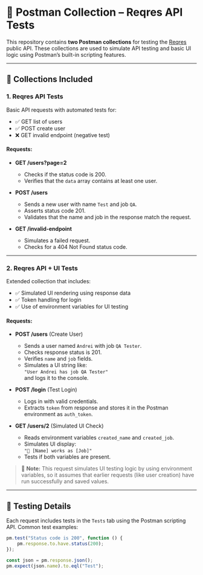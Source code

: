# 🧪 Postman Collection – Reqres API Tests

This repository contains **two Postman collections** for testing the [Reqres](https://reqres.in) public API. These collections are used to simulate API testing and basic UI logic using Postman’s built-in scripting features.

---

## 📁 Collections Included

### 1. **Reqres API Tests**

Basic API requests with automated tests for:

- ✅ GET list of users
- ✅ POST create user
- ❌ GET invalid endpoint (negative test)

#### Requests:

- **GET /users?page=2**
  - Checks if the status code is 200.
  - Verifies that the `data` array contains at least one user.

- **POST /users**
  - Sends a new user with name `Test` and job `QA`.
  - Asserts status code 201.
  - Validates that the name and job in the response match the request.

- **GET /invalid-endpoint**
  - Simulates a failed request.
  - Checks for a 404 Not Found status code.

---

### 2. **Reqres API + UI Tests**

Extended collection that includes:

- ✅ Simulated UI rendering using response data
- ✅ Token handling for login
- ✅ Use of environment variables for UI testing

#### Requests:

- **POST /users** (Create User)
  - Sends a user named `Andrei` with job `QA Tester`.
  - Checks response status is 201.
  - Verifies `name` and `job` fields.
  - Simulates a UI string like:  
    `"User Andrei has job QA Tester"`  
    and logs it to the console.

- **POST /login** (Test Login)
  - Logs in with valid credentials.
  - Extracts `token` from response and stores it in the Postman environment as `auth_token`.

- **GET /users/2** (Simulated UI Check)
  - Reads environment variables `created_name` and `created_job`.
  - Simulates UI display:  
    `"👤 [Name] works as [Job]"`
  - Tests if both variables are present.

> 📝 **Note:** This request simulates UI testing logic by using environment variables, so it assumes that earlier requests (like user creation) have run successfully and saved values.

---

## 🧪 Testing Details

Each request includes tests in the `Tests` tab using the Postman scripting API. Common test examples:

```javascript
pm.test("Status code is 200", function () {
    pm.response.to.have.status(200);
});

const json = pm.response.json();
pm.expect(json.name).to.eql("Test");
